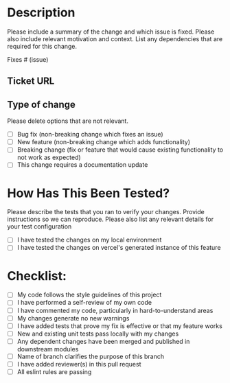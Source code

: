 # Description

Please include a summary of the change and which issue is fixed. Please also include relevant motivation and context. List any dependencies that are required for this change.

Fixes # (issue)

## Ticket URL

## Type of change

Please delete options that are not relevant.

- [ ] Bug fix (non-breaking change which fixes an issue)
- [ ] New feature (non-breaking change which adds functionality)
- [ ] Breaking change (fix or feature that would cause existing functionality to not work as expected)
- [ ] This change requires a documentation update

# How Has This Been Tested?

Please describe the tests that you ran to verify your changes. Provide instructions so we can reproduce. Please also list any relevant details for your test configuration

- [ ] I have tested the changes on my local environment
- [ ] I have tested the changes on vercel's generated instance of this feature

# Checklist:

- [ ] My code follows the style guidelines of this project
- [ ] I have performed a self-review of my own code
- [ ] I have commented my code, particularly in hard-to-understand areas
- [ ] My changes generate no new warnings
- [ ] I have added tests that prove my fix is effective or that my feature works
- [ ] New and existing unit tests pass locally with my changes
- [ ] Any dependent changes have been merged and published in downstream modules
- [ ] Name of branch clarifies the purpose of this branch
- [ ] I have added reviewer(s) in this pull request
- [ ] All eslint rules are passing
